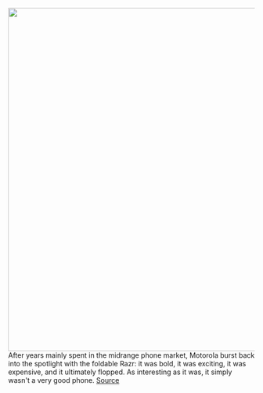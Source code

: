 <img src='https://cdn.vox-cdn.com/thumbor/1n-NTiUv0FxXiWo-Gl9pS-l0c9E=/0x0:2040x1360/1200x675/filters:focal(831x562:1157x888)/cdn.vox-cdn.com/uploads/chorus_image/image/66732589/bfarsace_120612_3970_0001.0.jpg' width='700px' /><br/>
After years mainly spent in the midrange phone market, Motorola burst back into the spotlight with the foldable Razr: it was bold, it was exciting, it was expensive, and it ultimately flopped. As interesting as it was, it simply wasn't a very good phone.
<a href='https://www.theverge.com/2020/4/30/21241919/motorola-edge-plus-review-android-phone-screen-camera-specs-price'> Source <a/>